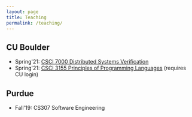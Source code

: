 ```yaml
---
layout: page
title: Teaching
permalink: /teaching/
---
```


## CU Boulder ##

* Spring'21: [CSCI 7000 Distributed Systems Verification](https://gowthamk.github.io/csci7000_s21/)
* Spring'21: [CSCI 3155 Principles of Programming Languages](https://canvas.colorado.edu/courses/69695) (requires CU login)

## Purdue ##

* Fall'19: CS307 Software Engineering
